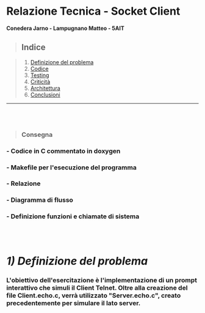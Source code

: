 # **Relazione Tecnica - Socket Client**
**Conedera Jarno - Lampugnano Matteo - 5AIT**

> ## **Indice**


>1) [Definizione del problema](#1-definizione-del-problema)
>2) [Codice](#2-codice)
>3) [Testing](#3-testing)
>4) [Criticità](#4-criticità)
>5) [Architettura](#5-architettura)
>6) [Conclusioni](#6-conclusioni)

_ _ _

<br/><br/>

> ### **Consegna**

### - Codice in C commentato in doxygen
### - Makefile per l'esecuzione del programma
### - Relazione
### - Diagramma di flusso 
### - Definizione funzioni e chiamate di sistema

<br/><br/>

# *1) Definizione del problema*

### L'obiettivo dell'esercitazione è l'implementazione di un prompt interattivo che simuli il Client Telnet. Oltre alla creazione del file **Client.echo.c**, verrà utilizzato "Server.echo.c", creato precedentemente per simulare il lato server.
